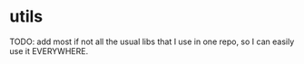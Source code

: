 # utils
TODO: add most if not all the usual libs that I use in one repo, so I can easily use it EVERYWHERE.
